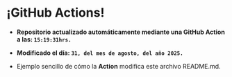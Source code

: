 # ¡GitHub Actions!
* **Repositorio actualizado automáticamente mediante una GitHub Action a las: `15:19:31hrs.`**
* **Modificado el día: `31, del mes de agosto, del año 2025.`**

* Ejemplo sencillo de cómo la **Action** modifica este archivo README.md.
